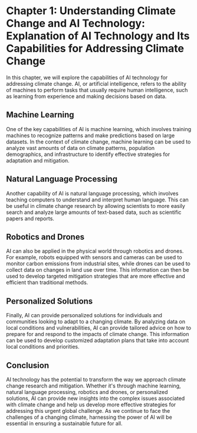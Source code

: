 Chapter 1: Understanding Climate Change and AI Technology: Explanation of AI Technology and Its Capabilities for Addressing Climate Change
==========================================================================================================================================

In this chapter, we will explore the capabilities of AI technology for addressing climate change. AI, or artificial intelligence, refers to the ability of machines to perform tasks that usually require human intelligence, such as learning from experience and making decisions based on data.

Machine Learning
----------------

One of the key capabilities of AI is machine learning, which involves training machines to recognize patterns and make predictions based on large datasets. In the context of climate change, machine learning can be used to analyze vast amounts of data on climate patterns, population demographics, and infrastructure to identify effective strategies for adaptation and mitigation.

Natural Language Processing
---------------------------

Another capability of AI is natural language processing, which involves teaching computers to understand and interpret human language. This can be useful in climate change research by allowing scientists to more easily search and analyze large amounts of text-based data, such as scientific papers and reports.

Robotics and Drones
-------------------

AI can also be applied in the physical world through robotics and drones. For example, robots equipped with sensors and cameras can be used to monitor carbon emissions from industrial sites, while drones can be used to collect data on changes in land use over time. This information can then be used to develop targeted mitigation strategies that are more effective and efficient than traditional methods.

Personalized Solutions
----------------------

Finally, AI can provide personalized solutions for individuals and communities looking to adapt to a changing climate. By analyzing data on local conditions and vulnerabilities, AI can provide tailored advice on how to prepare for and respond to the impacts of climate change. This information can be used to develop customized adaptation plans that take into account local conditions and priorities.

Conclusion
----------

AI technology has the potential to transform the way we approach climate change research and mitigation. Whether it's through machine learning, natural language processing, robotics and drones, or personalized solutions, AI can provide new insights into the complex issues associated with climate change and help us develop more effective strategies for addressing this urgent global challenge. As we continue to face the challenges of a changing climate, harnessing the power of AI will be essential in ensuring a sustainable future for all.
